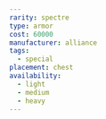 ```yaml
---
rarity: spectre
type: armor
cost: 60000
manufacturer: alliance
tags:
  - special
placement: chest
availability:
  - light
  - medium
  - heavy
---
```

